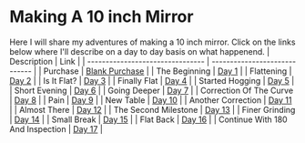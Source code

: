 # Making A 10 inch Mirror

Here I will share my adventures of making a 10 inch mirror. Click on the links below where I'll describe on a day to day basis on what happenend.
| Description                      | Link                          |
| -------------------------------- | ----------------------------- |
| Purchase                         | [Blank Purchase](purchase.md) |
| The Beginning                    | [Day 1](./day1/)              |
| Flattening                       | [Day 2](./day2/)              |
| Is It Flat?                      | [Day 3](./day3/)              |
| Finally Flat                     | [Day 4](./day4/)              |
| Started Hogging                  | [Day 5](./day5/)              |
| Short Evening                    | [Day 6](./day6/)              |
| Going Deeper                     | [Day 7](./day7/)              |
| Correction Of The Curve          | [Day 8](./day8/)              |
| Pain                             | [Day 9](./day9/)              |
| New Table                        | [Day 10](./day10/)            |
| Another Correction               | [Day 11](./day11/)            |
| Almost There                     | [Day 12](./day12/)            |
| The Second Milestone             | [Day 13](./day13/)            |
| Finer Grinding                   | [Day 14](./day14/)            |
| Small Break                      | [Day 15](./day15/)            |
| Flat Back                        | [Day 16](./day16/)            |
| Continue With 180 And Inspection | [Day 17](./day17/)             |